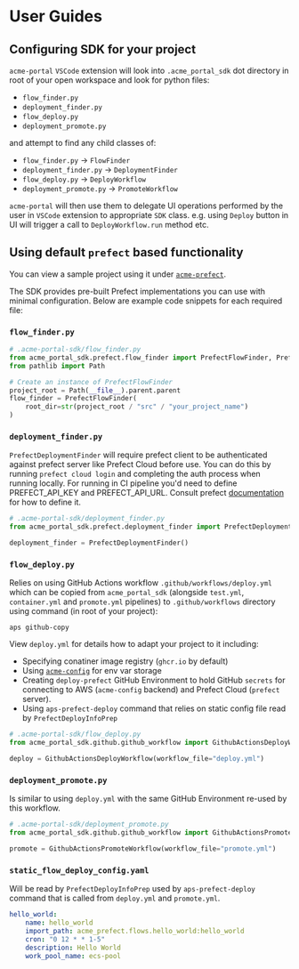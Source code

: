 # User Guides

## Configuring SDK for your project

`acme-portal` `VSCode` extension will look into `.acme_portal_sdk` dot directory in root of your open workspace and look for python files:

* `flow_finder.py`
* `deployment_finder.py`
* `flow_deploy.py`
* `deployment_promote.py`

and attempt to find any child classes of:

* `flow_finder.py` -> `FlowFinder`
* `deployment_finder.py` -> `DeploymentFinder`
* `flow_deploy.py` -> `DeployWorkflow`
* `deployment_promote.py` -> `PromoteWorkflow`

`acme-portal` will then use them to delegate UI operations performed by the user in `VSCode` extension to appropriate `SDK` class. e.g. using `Deploy` button in UI will trigger a call to `DeployWorkflow.run` method etc.

## Using default `prefect` based functionality

You can view a sample project using it under [`acme-prefect`](https://github.com/blackwhitehere/acme-prefect).

The SDK provides pre-built Prefect implementations you can use with minimal configuration. Below are example code snippets for each required file:

### `flow_finder.py`

```python
# .acme-portal-sdk/flow_finder.py
from acme_portal_sdk.prefect.flow_finder import PrefectFlowFinder, PrefectFlowDetails
from pathlib import Path

# Create an instance of PrefectFlowFinder
project_root = Path(__file__).parent.parent
flow_finder = PrefectFlowFinder(
    root_dir=str(project_root / "src" / "your_project_name")
)
```

### `deployment_finder.py`

`PrefectDeploymentFinder` will require prefect client to be authenticated against prefect server like Prefect Cloud before use. You can do this by running `prefect cloud login` and completing the auth process when running locally. For running in CI pipeline you'd need to define PREFECT_API_KEY and PREFECT_API_URL. Consult prefect [documentation](https://docs.prefect.io/v3/api-ref/rest-api) for how to define it.

```python
# .acme-portal-sdk/deployment_finder.py
from acme_portal_sdk.prefect.deployment_finder import PrefectDeploymentFinder

deployment_finder = PrefectDeploymentFinder()
```

### `flow_deploy.py`

Relies on using GitHub Actions workflow `.github/workflows/deploy.yml` which can be copied from `acme_portal_sdk` (alongside `test.yml`, `container.yml` and `promote.yml` pipelines) to `.github/workflows` directory using command (in root of your project):

    aps github-copy

View `deploy.yml` for details how to adapt your project to it including:

* Specifying conatiner image registry (`ghcr.io` by default)
* Using [`acme-config`](https://github.com/blackwhitehere/acme-config) for env var storage
* Creating `deploy-prefect` GitHub Environment to hold GitHub `secrets` for connecting to AWS (`acme-config` backend) and Prefect Cloud (`prefect` server).
* Using `aps-prefect-deploy` command that relies on static config file read by `PrefectDeployInfoPrep`

```python
# .acme-portal-sdk/flow_deploy.py
from acme_portal_sdk.github.github_workflow import GithubActionsDeployWorkflow

deploy = GithubActionsDeployWorkflow(workflow_file="deploy.yml")
```

### `deployment_promote.py`

Is similar to using `deploy.yml` with the same GitHub Environment re-used by this workflow.

```python
# .acme-portal-sdk/deployment_promote.py
from acme_portal_sdk.github.github_workflow import GithubActionsPromoteWorkflow

promote = GithubActionsPromoteWorkflow(workflow_file="promote.yml")
```

### `static_flow_deploy_config.yaml`

Will be read by `PrefectDeployInfoPrep` used by `aps-prefect-deploy` command that is called from `deploy.yml` and `promote.yml`. 

```yaml
hello_world:
    name: hello_world
    import_path: acme_prefect.flows.hello_world:hello_world
    cron: "0 12 * * 1-5"
    description: Hello World
    work_pool_name: ecs-pool
```
